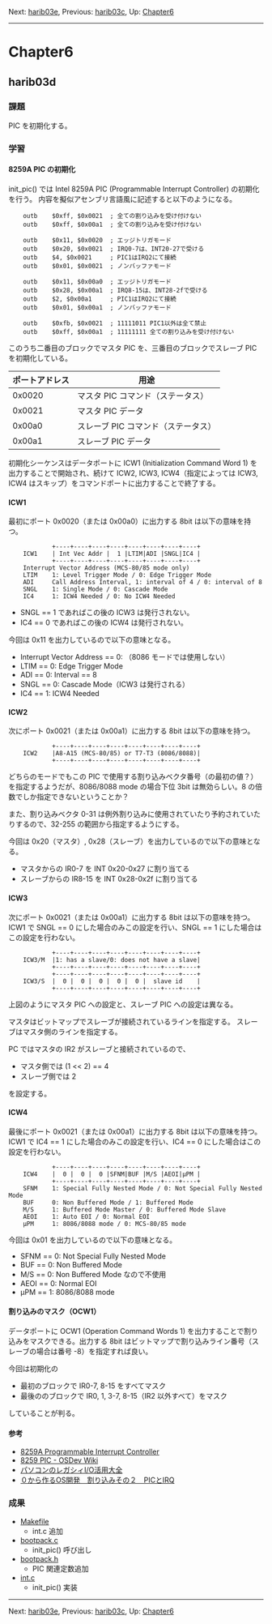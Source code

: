 Next: [harib03e](harib03e.md), Previous: [harib03c](harib03c.md), Up: [Chapter6](chapter6.md)

----

# Chapter6

## harib03d

### 課題

PIC を初期化する。

### 学習

#### 8259A PIC の初期化

init_pic() では Intel 8259A PIC (Programmable Interrupt Controller) の初期化を行う。
内容を擬似アセンブリ言語風に記述すると以下のようになる。

```Assembly
	outb	$0xff, $0x0021  ; 全ての割り込みを受け付けない
	outb	$0xff, $0x00a1  ; 全ての割り込みを受け付けない

	outb	$0x11, $0x0020  ; エッジトリガモード
	outb	$0x20, $0x0021  ; IRQ0-7は、INT20-27で受ける
	outb	$4, $0x0021     ; PIC1はIRQ2にて接続
	outb	$0x01, $0x0021  ; ノンバッファモード

	outb	$0x11, $0x00a0  ; エッジトリガモード
	outb	$0x28, $0x00a1  ; IRQ8-15は、INT28-2fで受ける
	outb	$2, $0x00a1     ; PIC1はIRQ2にて接続
	outb	$0x01, $0x00a1  ; ノンバッファモード

	outb	$0xfb, $0x0021  ; 11111011 PIC1以外は全て禁止
	outb	$0xff, $0x00a1  ; 11111111 全ての割り込みを受け付けない
```

このうち二番目のブロックでマスタ PIC を、三番目のブロックでスレーブ PIC を初期化している。

ポートアドレス | 用途
------ | --------
0x0020 | マスタ PIC コマンド（ステータス）
0x0021 | マスタ PIC データ
0x00a0 | スレーブ PIC コマンド（ステータス）
0x00a1 | スレーブ PIC データ

初期化シーケンスはデータポートに ICW1 (Initialization Command Word 1) を出力することで開始され、続けて ICW2, ICW3, ICW4（指定によっては ICW3, ICW4 はスキップ）をコマンドポートに出力することで終了する。

#### ICW1

最初にポート 0x0020（または 0x00a0）に出力する 8bit は以下の意味を持つ。

```
            +----+----+----+----+----+----+----+----+
    ICW1    | Int Vec Addr |  1 |LTIM|ADI |SNGL|IC4 |
            +----+----+----+----+----+----+----+----+
    Interrupt Vector Address (MCS-80/85 mode only)
    LTIM    1: Level Trigger Mode / 0: Edge Trigger Mode
    ADI     Call Address Interval, 1: interval of 4 / 0: interval of 8
    SNGL    1: Single Mode / 0: Cascade Mode
    IC4     1: ICW4 Needed / 0: No ICW4 Needed
```

- SNGL == 1 であればこの後の ICW3 は発行されない。
- IC4 == 0 であればこの後の ICW4 は発行されない。

今回は 0x11 を出力しているので以下の意味となる。

- Interrupt Vector Address == 0: （8086 モードでは使用しない）
- LTIM == 0: Edge Trigger Mode
- ADI == 0: Interval == 8
- SNGL == 0: Cascade Mode（ICW3 は発行される）
- IC4 == 1: ICW4 Needed

#### ICW2

次にポート 0x0021（または 0x00a1）に出力する 8bit は以下の意味を持つ。

```
            +----+----+----+----+----+----+----+----+
    ICW2    |A8-A15 (MCS-80/85) or T7-T3 (8086/8088)|
            +----+----+----+----+----+----+----+----+
```

どちらのモードでもこの PIC で使用する割り込みベクタ番号（の最初の値？）を指定するようだが、8086/8088 mode の場合下位 3bit は無効らしい。8 の倍数でしか指定できないということか？

また、割り込みベクタ 0-31 は例外割り込みに使用されていたり予約されていたりするので、32-255 の範囲から指定するようにする。

今回は 0x20（マスタ）, 0x28（スレーブ）を出力しているので以下の意味となる。

- マスタからの IR0-7 を INT 0x20-0x27 に割り当てる
- スレーブからの IR8-15 を INT 0x28-0x2f に割り当てる

#### ICW3

次にポート 0x0021（または 0x00a1）に出力する 8bit は以下の意味を持つ。
ICW1 で SNGL == 0 にした場合のみこの設定を行い、SNGL == 1 にした場合はこの設定を行わない。

```
            +----+----+----+----+----+----+----+----+
    ICW3/M  |1: has a slave/0: does not have a slave|
            +----+----+----+----+----+----+----+----+
            +----+----+----+----+----+----+----+----+
    ICW3/S  |  0 |  0 |  0 |  0 |  0 |  slave id    |
            +----+----+----+----+----+----+----+----+
```

上図のようにマスタ PIC への設定と、スレーブ PIC への設定は異なる。

マスタはビットマップでスレーブが接続されているラインを指定する。
スレーブはマスタ側のラインを指定する。

PC ではマスタの IR2 がスレーブと接続されているので、

- マスタ側では (1 << 2) == 4
- スレーブ側では 2

を設定する。

#### ICW4

最後にポート 0x0021（または 0x00a1）に出力する 8bit は以下の意味を持つ。
ICW1 で IC4 == 1 にした場合のみこの設定を行い、IC4 == 0 にした場合はこの設定を行わない。

```
            +----+----+----+----+----+----+----+----+
    ICW4    |  0 |  0 |  0 |SFNM|BUF |M/S |AEOI|μPM |
            +----+----+----+----+----+----+----+----+
    SFNM    1: Special Fully Nested Mode / 0: Not Special Fully Nested Mode
    BUF     0: Non Buffered Mode / 1: Buffered Mode
    M/S     1: Buffered Mode Master / 0: Buffered Mode Slave
    AEOI    1: Auto EOI / 0: Normal EOI
    μPM     1: 8086/8088 mode / 0: MCS-80/85 mode
```

今回は 0x01 を出力しているので以下の意味となる。

- SFNM == 0: Not Special Fully Nested Mode
- BUF == 0: Non Buffered Mode
- M/S == 0: Non Buffered Mode なので不使用
- AEOI == 0: Normal EOI
- μPM == 1: 8086/8088 mode

#### 割り込みのマスク（OCW1）

データポートに OCW1 (Operation Command Words 1) を出力することで割り込みをマスクできる。出力する 8bit はビットマップで割り込みライン番号（スレーブの場合は番号 -8）を指定すれば良い。

今回は初期化の

- 最初のブロックで IR0-7, 8-15 をすべてマスク
- 最後ののブロックで IR0, 1, 3-7, 8-15（IR2 以外すべて）をマスク

していることが判る。

#### 参考

- [8259A Programmable Interrupt Controller](https://pdos.csail.mit.edu/6.828/2014/readings/hardware/8259A.pdf)
- [8259 PIC - OSDev Wiki](http://wiki.osdev.org/8259_PIC)
- [パソコンのレガシィI/O活用大全](http://www.cqpub.co.jp/column/books/2001a/34331PC_Legacy/default.htm)
- [０から作るOS開発　割り込みその２　PICとIRQ](https://web.archive.org/web/20200201060558/http://softwaretechnique.jp/OS_Development/kernel_development03.html)

### 成果

- [Makefile](/Makefile)
    - int.c 追加
- [bootpack.c](/bootpack.c)
    - init_pic() 呼び出し
- [bootpack.h](/bootpack.h)
    - PIC 関連定数追加
- [int.c](/int.c)
    - init_pic() 実装

----

Next: [harib03e](harib03e.md), Previous: [harib03c](harib03c.md), Up: [Chapter6](chapter6.md)
